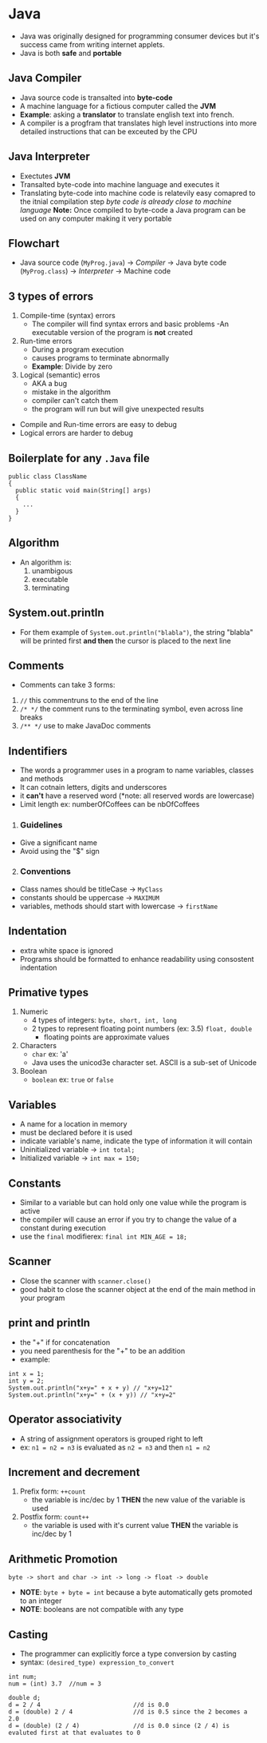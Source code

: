 # Java #
- Java was originally designed for programming consumer devices but it's success came from writing internet applets.
- Java is both **safe** and **portable**

## Java Compiler ##
- Java source code is transalted into **byte-code**
- A machine language for a fictious computer called the **JVM**
- **Example**: asking a **translator** to translate english text into french.
- A compiler is a progfram that translates high level instructions into more detailed instructions that can be exceuted by the CPU

## Java Interpreter ##
- Exectutes **JVM**
- Transalted byte-code into machine language and executes it
- Translating byte-code into machine code is relatevily easy comapred to the itnial compilation step
*byte code is already close to machine language*
**Note:** Once compiled to byte-code a Java program can be used on any computer making it very portable

## Flowchart ##
- Java source code (`MyProg.java`) -> *Compiler* -> Java byte code (`MyProg.class`) -> *Interpreter* -> Machine code

## 3 types of errors ##
1. Compile-time (syntax) errors
    - The compiler will find syntax errors and basic problems
    -An executable version of the program is **not** created
2. Run-time errors
    - During a program execution
    - causes programs to terminate abnormally
    - **Example**: Divide by zero
3. Logical (semantic) erros
    - AKA a bug
    - mistake in the algorithm
    - compiler can't catch them
    - the program will run but will give unexpected results
- Compile and Run-time errors are easy to debug
- Logical errors are harder to debug

## Boilerplate for any `.Java` file ##
```
public class ClassName
{
  public static void main(String[] args)
  {
    ...
  }
}
```

## Algorithm ##
- An algorithm is:
    1. unambigous
    2. executable
    3. terminating

## System.out.println ##
- For them example of `System.out.println("blabla")`, the string "blabla" will be printed first **and then** the cursor is placed to the next line

## Comments ##
- Comments can take 3 forms:
1. `//` this commentruns to the end of the line
2. `/* */` the comment runs to the terminating symbol, even across line breaks
3. `/** */` use to make JavaDoc comments

## Indentifiers ##
- The words a programmer uses in a program to name variables, classes and methods
- It can cotnain letters, digits and underscores
- it **can't** have a reserved word (*note: all reserved words are lowercase)
- Limit length ex: numberOfCoffees can be nbOfCoffees
1. ### Guidelines ###  
- Give a significant name
- Avoid using the "$" sign
2. ### Conventions ###
- Class names should be titleCase -> `MyClass`
- constants should be uppercase -> `MAXIMUM`
- variables, methods should start with lowercase -> `firstName`

## Indentation ##
- extra white space is ignored
- Programs should be formatted to enhance readability using consostent indentation

## Primative types ##
1. Numeric
    - 4 types of integers: `byte, short, int, long`
    - 2 types to represent floating point numbers (ex: 3.5) `float, double` 
      - floating points are approximate values
2. Characters
    - `char` ex: 'a' 
    - Java uses the unicod3e character set. ASCII is a sub-set of Unicode
3. Boolean
    - `boolean` ex: `true` or `false`

## Variables ##
- A name for a location in memory
- must be declared before it is used
- indicate variable's name, indicate the type of information it will contain
- Uninitialized variable -> `int total;` 
- Initialized variable -> `int max = 150;` 

## Constants ##
- Similar to a variable but can hold only one value while the program is active
- the compiler will cause an error if you try to change the value of a constant during execution
- use the `final` modifierex: `final int MIN_AGE = 18;`

## Scanner ##
- Close the scanner with `scanner.close()`
- good habit to close the scanner object at the end of the main method in your program

## print and println ##
- the "+" if for concatenation
- you need parenthesis for the "+" to be an addition
- example:
```
int x = 1;
int y = 2;
System.out.println("x+y=" + x + y) // "x+y=12"
System.out.println("x+y=" + (x + y)) // "x+y=2"
```
## Operator associativity ##
- A string of assignment operators is grouped right to left
- ex: `n1 = n2 = n3` is evaluated as `n2 = n3` and then `n1 = n2`

## Increment and decrement ##
1. Prefix form: `++count`
    - the variable is inc/dec by 1 **THEN** the new value of the variable is used
2. Postfix form: `count++`
    - the variable is used with it's current value **THEN** the variable is inc/dec by 1

## Arithmetic Promotion ##
```
byte -> short and char -> int -> long -> float -> double
```
- **NOTE**: `byte + byte = int` because a byte automatically gets promoted to an integer
- **NOTE**: booleans are not compatible with any type

## Casting ##
- The programmer can explicitly force a type conversion by casting
- syntax: `(desired_type) expression_to_convert`
```
int num;
num = (int) 3.7  //num = 3
```
```
double d;
d = 2 / 4                          //d is 0.0
d = (double) 2 / 4                 //d is 0.5 since the 2 becomes a 2.0
d = (double) (2 / 4)               //d is 0.0 since (2 / 4) is evaluted first at that evaluates to 0
```